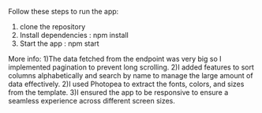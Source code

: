 Follow these steps to run the app:
1) clone the repository
2) Install dependencies : npm install
3) Start the app : npm start

More info:
1)The data fetched from the endpoint was very big so I implemented pagination to prevent long scrolling. 
2)I added features to sort columns alphabetically and search by name to manage the large amount of data effectively.
2)I used Photopea to extract the fonts, colors, and sizes from the template.
3)I ensured the app to be responsive to ensure a seamless experience across different screen sizes.


